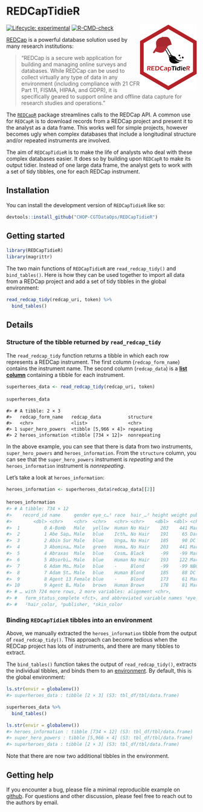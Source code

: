 
<!-- README.md is generated from README.Rmd. Please edit that file -->

# REDCapTidieR

<p align="center">

<img src="man/figures/REDCapTidieR.png" alt="drawing" width="150" align="right"/>

</p>
<!-- badges: start -->

[![Lifecycle:
experimental](https://img.shields.io/badge/lifecycle-experimental-orange.svg)](https://lifecycle.r-lib.org/articles/stages.html#experimental)
[![R-CMD-check](https://github.com/CHOP-CGTDataOps/REDCapTidieR/actions/workflows/R-CMD-check.yaml/badge.svg)](https://github.com/CHOP-CGTDataOps/REDCapTidieR/actions/workflows/R-CMD-check.yaml)

<!-- badges: end -->

[REDCap](https://www.project-redcap.org/) is a powerful database
solution used by many research institutions:

> “REDCap is a secure web application for building and managing online
> surveys and databases. While REDCap can be used to collect virtually
> any type of data in any environment (including compliance with 21 CFR
> Part 11, FISMA, HIPAA, and GDPR), it is specifically geared to support
> online and offline data capture for research studies and operations.”

The [`REDCapR`](https://ouhscbbmc.github.io/REDCapR/) package
streamlines calls to the REDCap API. A common use for `REDCapR` is to
download records from a REDCap project and present it to the analyst as
a data frame. This works well for simple projects, however becomes ugly
when complex databases that include a longitudinal structure and/or
repeated instruments are involved.

The aim of `REDCapTidieR` is to make the life of analysts who deal with
these complex databases easier. It does so by building upon `REDCapR` to
make its output tidier. Instead of one large data frame, the analyst
gets to work with a set of tidy tibbles, one for each REDCap instrument.

## Installation

You can install the development version of `REDCapTidieR` like so:

``` r
devtools::install_github("CHOP-CGTDataOps/REDCapTidieR")
```

## Getting started

``` r
library(REDCapTidieR)
library(magrittr)
```

The two main functions of `REDCapTidieR` are `read_redcap_tidy()` and
`bind_tables()`. Here is how they can be used together to import all
data from a REDCap project and add a set of tidy tibbles in the global
environment:

``` r
read_redcap_tidy(redcap_uri, token) %>% 
  bind_tables()
```

## Details

### Structure of the tibble returned by `read_redcap_tidy`

The `read_redcap_tidy` function returns a tibble in which each row
represents a REDCap instrument. The first column (`redcap_form_name`)
contains the instrument name. The second column (`redcap_data`) is a
[**list
column**](https://www.rstudio.com/resources/webinars/how-to-work-with-list-columns/)
containing a tibble for each instrument.

``` r
superheroes_data <- read_redcap_tidy(redcap_uri, token)

superheroes_data
```

    #> # A tibble: 2 × 3
    #>   redcap_form_name   redcap_data          structure   
    #>   <chr>              <list>               <chr>       
    #> 1 super_hero_powers  <tibble [5,966 × 4]> repeating   
    #> 2 heroes_information <tibble [734 × 12]>  nonrepeating

In the above example, you can see that there is data from two
instruments, `super_hero_powers` and `heroes_information`. From the
`structure` column, you can see that the `super_hero_powers` instrument
is *repeating* and the `heroes_information` instrument is
*nonrepeating*.

Let’s take a look at `heroes_information`:

``` r
heroes_information <- superheroes_data$redcap_data[[2]]

heroes_information
#> # A tibble: 734 × 12
#>    record_id name     gender eye_c…¹ race  hair_…² height weight publi…³ skin_…⁴
#>        <dbl> <chr>    <chr>  <chr>   <chr> <chr>    <dbl>  <dbl> <chr>   <chr>  
#>  1         0 A-Bomb   Male   yellow  Human No Hair    203    441 Marvel… -      
#>  2         1 Abe Sap… Male   blue    Icth… No Hair    191     65 Dark H… blue   
#>  3         2 Abin Sur Male   blue    Unga… No Hair    185     90 DC Com… red    
#>  4         3 Abomina… Male   green   Huma… No Hair    203    441 Marvel… -      
#>  5         4 Abraxas  Male   blue    Cosm… Black      -99    -99 Marvel… -      
#>  6         5 Absorbi… Male   blue    Human No Hair    193    122 Marvel… -      
#>  7         6 Adam Mo… Male   blue    -     Blond      -99    -99 NBC - … -      
#>  8         7 Adam St… Male   blue    Human Blond      185     88 DC Com… -      
#>  9         8 Agent 13 Female blue    -     Blond      173     61 Marvel… -      
#> 10         9 Agent B… Male   brown   Human Brown      178     81 Marvel… -      
#> # … with 724 more rows, 2 more variables: alignment <chr>,
#> #   form_status_complete <fct>, and abbreviated variable names ¹​eye_color,
#> #   ²​hair_color, ³​publisher, ⁴​skin_color
```

### Binding `REDCapTidieR` tibbles into an environment

Above, we manually extracted the `heroes_information` tibble from the
output of `read_redcap_tidy()`. This approach can become tedious when
the REDCap project has lots of instruments, and there are many tibbles
to extract.

The `bind_tables()` function takes the output of `read_redcap_tidy()`,
extracts the individual tibbles, and binds them to an
[environment](http://adv-r.had.co.nz/Environments.html). By default,
this is the global environment:

``` r
ls.str(envir = globalenv())
#> superheroes_data : tibble [2 × 3] (S3: tbl_df/tbl/data.frame)
```

``` r
superheroes_data %>%
  bind_tables()
```

``` r
ls.str(envir = globalenv())
#> heroes_information : tibble [734 × 12] (S3: tbl_df/tbl/data.frame)
#> super_hero_powers : tibble [5,966 × 4] (S3: tbl_df/tbl/data.frame)
#> superheroes_data : tibble [2 × 3] (S3: tbl_df/tbl/data.frame)
```

Note that there are now two additional tibbles in the environment.

## Getting help

If you encounter a bug, please file a minimal reproducible example on
[github](https://github.com/CHOP-CGTDataOps/REDCapTidieR/issues). For
questions and other discussion, please feel free to reach out to the
authors by email.
